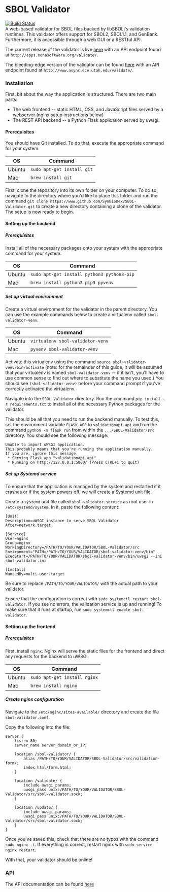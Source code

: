 # SBOL Validator
[![Build Status](https://travis-ci.org/SynBioDex/SBOL-Validator.svg?branch=master)](https://travis-ci.org/SynBioDex/SBOL-Validator)  
A web-based validator for SBOL files backed by libSBOLj's validation runtimes. This validator offers support for SBOL2, SBOL1.1, and GenBank.
Furthermore, it is accessible through a web GUI or a RESTful API. 

The current release of the validator is live [here](http://apps.nonasoftware.org/sbol-validator/) with an API endpoint found at `http://apps.nonasoftware.org/validate/`.

The bleeding-edge version of the validator can be found [here](http://www.async.ece.utah.edu/sbol-validator/) with an API endpoint found at `http://www.async.ece.utah.edu/validate/`.

### Installation
First, bit about the way the application is structured.
There are two main parts:
 - The web frontend -- static HTML, CSS, and JavaScript files served by a webserver (nginx setup instructions below)
 - The REST API backend -- a Python Flask application served by uwsgi.

#### Prerequisites
You should have Git installed. To do that, execute the appropriate command for your system.

| OS | Command |
| --- | --- |
| Ubuntu | `sudo apt-get install git` |
| Mac | `brew install git` |

First, clone the repository into its own folder on your computer. To do so, navigate to the directory where you'd like to place this folder and run the command `git clone https://www.github.com/SynBioDex/SBOL-Validator.git` to create a new directory containing a clone of the validator. The setup is now ready to begin. 

#### Setting up the backend
##### Prerequisites
Install all of the necessary packages onto your system with the appropriate command for your system.

| OS | Command |
| --- | --- |
| Ubuntu | `sudo apt-get install python3 python3-pip` |
| Mac | `brew install python3 pip3 pyvenv` |

##### Set up virtual environment
Create a virtual environment for the validator in the parent directory. You can use the example commands below to create a virtualenv called `sbol-validator-venv`.

| OS | Command |
| --- | --- |
| Ubuntu | `virtualenv sbol-validator-venv` |
| Mac | `pyvenv sbol-validator-venv` |

Activate this virtualenv using the command `source sbol-validator-venv/bin/activate` (note: for the remainder of this guide, it will be assumed that your virtualenv is named `sbol-validator-venv` -- if it isn't, you'll have to use common sense to find out where to substitute the name you used.) You should see `(sbol-validator-venv)` before your command prompt if you've correctly activated the virtualenv. 

Navigate into the `SBOL-Validator` directory. Run the command `pip install -r requirements.txt` to install all of the necessary Python packages for the validator. 

This should be all that you need to run the backend manually. To test this, set the environment variable `FLASK_APP` to `validationapi.api` and run the command `python -m flask run` from within the `.../SBOL-Validator/src` directory. You should see the following message:

```
Unable to import uWSGI application.
This probably means that you're running the application manually.
If you are, ignore this message.
 * Serving Flask app "validationapi.api"
 * Running on http://127.0.0.1:5000/ (Press CTRL+C to quit)
```

##### Set up Systemd service
To ensure that the application is managed by the system and restarted if it crashes or if the system powers off, we will create a Systemd unit file.

Create a `systemd` unit file called `sbol-validator.service` as root user in `/etc/systemd/system`. In it, paste the following content: 

```
[Unit]
Description=uWSGI instance to serve SBOL Validator
After=network.target

[Service]
User=nginx
Group=nginx
WorkingDirectory=/PATH/TO/YOUR/VALIDATOR/SBOL-Validator/src
Environment="PATH=/PATH/TO/YOUR/VALIDATOR/sbol-validator-venv/bin"
ExecStart=/PATH/TO/YOUR/VALIDATOR/sbol-validator-venv/bin/uwsgi --ini sbol-validator.ini

[Install]
WantedBy=multi-user.target
```

Be sure to replace `/PATH/TO/YOUR/VALIDATOR/` with the actual path to your validator.

Ensure that the configuration is correct with `sudo systemctl restart sbol-validator`. If you see no errors, the validation service is up and running! To make sure that it runs at startup, run `sudo systemctl enable sbol-validator`. 

#### Setting up the frontend
##### Prerequisites
First, install `nginx`. Nginx will serve the static files for the frontend and direct any requests for the backend to uWSGI.

| OS | Command |
| --- | --- |
| Ubuntu | `sudo apt-get install nginx` |
| Mac | `brew install nginx` |

##### Create nginx configuration
Navigate to the `/etc/nginx/sites-available/` directory and create the file `sbol-validator.conf`.

Copy the following into the file:

```
server {
    listen 80;
    server_name server_domain_or_IP;
   
    location /sbol-validator/ {
        alias /PATH/TO/YOUR/VALIDATOR/SBOL-Validator/src/validation-form/;
        index html/form.html;
    }
    
    location /validate/ {
        include uwsgi_params;
        uwsgi_pass unix:/PATH/TO/YOUR/VALIDATOR/SBOL-Validator/src/sbol-validator.sock;
    }
    
    location /update/ {
        include uwsgi_params;
        uwsgi_pass unix:/PATH/TO/YOUR/VALIDATOR/SBOL-Validator/src/sbol-validator.sock;
    }
}
```

Once you've saved this, check that there are no typos with the command `sudo nginx -t`. If everything is correct, restart nginx with `sudo service nginx restart`.

With that, your validator should be online!


### API
The API documentation can be found [here](http://synbiodex.github.io/SBOL-Validator)
